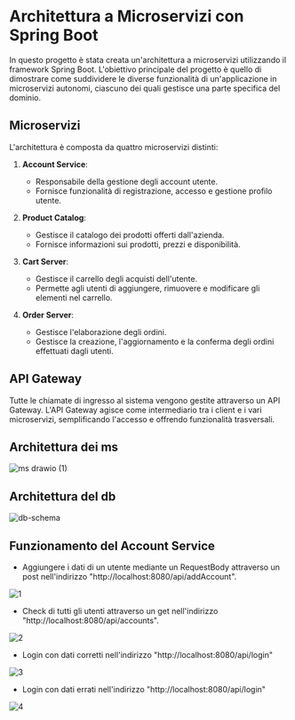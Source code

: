 # Architettura a Microservizi con Spring Boot

In questo progetto è stata creata un'architettura a microservizi utilizzando il framework Spring Boot. L'obiettivo principale del progetto è quello di dimostrare come suddividere le diverse funzionalità di un'applicazione in microservizi autonomi, ciascuno dei quali gestisce una parte specifica del dominio.

## Microservizi

L'architettura è composta da quattro microservizi distinti:

1. **Account Service**:
   - Responsabile della gestione degli account utente.
   - Fornisce funzionalità di registrazione, accesso e gestione profilo utente.

2. **Product Catalog**:
   - Gestisce il catalogo dei prodotti offerti dall'azienda.
   - Fornisce informazioni sui prodotti, prezzi e disponibilità.

3. **Cart Server**:
   - Gestisce il carrello degli acquisti dell'utente.
   - Permette agli utenti di aggiungere, rimuovere e modificare gli elementi nel carrello.

4. **Order Server**:
   - Gestisce l'elaborazione degli ordini.
   - Gestisce la creazione, l'aggiornamento e la conferma degli ordini effettuati dagli utenti.

## API Gateway

Tutte le chiamate di ingresso al sistema vengono gestite attraverso un API Gateway. L'API Gateway agisce come intermediario tra i client e i vari microservizi, semplificando l'accesso e offrendo funzionalità trasversali.

## Architettura dei ms

![ms drawio (1)](https://github.com/jtabilas/Microservizi/assets/94932581/cb78f9be-28de-4dcb-8ff1-673de4d6c1ec)

## Architettura del db 

![db-schema](https://github.com/jtabilas/Microservizi/assets/94932581/de248d4b-aed3-4335-92cd-4a58acb1c5e3)

## Funzionamento del Account Service 

   -   Aggiungere i dati di un utente mediante un RequestBody attraverso  un post nell'indirizzo "http://localhost:8080/api/addAccount".

![1](https://github.com/jtabilas/Microservizi/assets/94932581/b457c238-e861-4add-bc60-5bcc2de772ca)

   -   Check di tutti gli utenti attraverso un get nell'indirizzo "http://localhost:8080/api/accounts".
   
![2](https://github.com/jtabilas/Microservizi/assets/94932581/67776dcc-07ed-4fce-9397-170f452b41b2)

   -   Login con dati corretti nell'indirizzo "http://localhost:8080/api/login"   

![3](https://github.com/jtabilas/Microservizi/assets/94932581/966e27b4-e067-49ba-86aa-95e3032695b2)

   -   Login con dati errati nell'indirizzo "http://localhost:8080/api/login"

![4](https://github.com/jtabilas/Microservizi/assets/94932581/c9577e82-970e-43dd-b688-82f7c58acd06)
